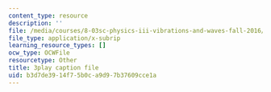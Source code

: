 ```yaml
---
content_type: resource
description: ''
file: /media/courses/8-03sc-physics-iii-vibrations-and-waves-fall-2016/b3d7de3914f75b0ca9d97b37609cce1a_8P2AvGGtm_A.vtt
file_type: application/x-subrip
learning_resource_types: []
ocw_type: OCWFile
resourcetype: Other
title: 3play caption file
uid: b3d7de39-14f7-5b0c-a9d9-7b37609cce1a
---
```

